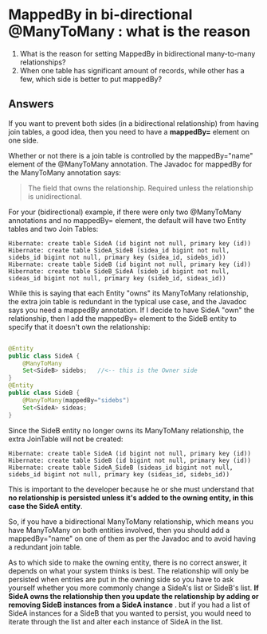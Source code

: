 # MappedBy in bi-directional @ManyToMany : what is the reason

1. What is the reason for setting MappedBy in bidirectional many-to-many relationships?
2. When one table has significant amount of records, while other has a few, which side is better to put mappedBy?

## Answers

If you want to prevent both sides (in a bidirectional relationship) from having join tables, 
a good idea, then you need to have a **mappedBy=** element on one side.

Whether or not there is a join table is controlled by the mappedBy="name" element of the 
@ManyToMany annotation. The Javadoc for mappedBy for the ManyToMany annotation says:

> The field that owns the relationship. Required unless the relationship is unidirectional.

For your (bidirectional) example, if there were only two @ManyToMany annotations and no 
mappedBy= element, the default will have two Entity tables and two Join Tables:

```
Hibernate: create table SideA (id bigint not null, primary key (id))
Hibernate: create table SideA_SideB (sidea_id bigint not null, sidebs_id bigint not null, primary key (sidea_id, sidebs_id))
Hibernate: create table SideB (id bigint not null, primary key (id))
Hibernate: create table SideB_SideA (sideb_id bigint not null, sideas_id bigint not null, primary key (sideb_id, sideas_id))
```

While this is saying that each Entity "owns" its ManyToMany relationship, the extra join 
table is redundant in the typical use case, and the Javadoc says you need a mappedBy annotation. 
If I decide to have SideA "own" the relationship, then I add the mappedBy= element to the SideB 
entity to specify that it doesn't own the relationship:

```java

@Entity
public class SideA {
    @ManyToMany
    Set<SideB> sidebs;   //<-- this is the Owner side
}
@Entity
public class SideB {
    @ManyToMany(mappedBy="sidebs")
    Set<SideA> sideas;
}
```

Since the SideB entity no longer owns its ManyToMany relationship, the extra JoinTable will not be created:

```shell
Hibernate: create table SideA (id bigint not null, primary key (id))
Hibernate: create table SideB (id bigint not null, primary key (id))
Hibernate: create table SideA_SideB (sideas_id bigint not null, sidebs_id bigint not null, primary key (sideas_id, sidebs_id))
```

This is important to the developer because he or she must understand that **no relationship is persisted 
unless it's added to the owning entity, in this case the SideA entity**.

So, if you have a bidirectional ManyToMany relationship, which means you have ManyToMany on both entities 
involved, then you should add a mappedBy="name" on one of them as per the Javadoc and to avoid having a 
redundant join table.

As to which side to make the owning entity, there is no correct answer, it depends on what your system 
thinks is best. The relationship will only be persisted when entries are put in the owning side so 
you have to ask yourself whether you more commonly change a SideA's list or SideB's list. **If SideA 
owns the relationship then you update the relationship by adding or removing SideB instances from a 
SideA instance** . but if you had a list of SideA instances for a SideB that you wanted to persist, you 
would need to iterate through the list and alter each instance of SideA in the list.

